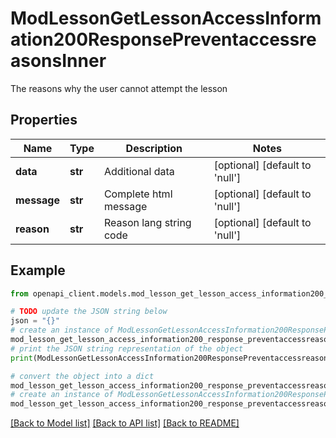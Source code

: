 # ModLessonGetLessonAccessInformation200ResponsePreventaccessreasonsInner

The reasons why the user cannot attempt the lesson

## Properties

Name | Type | Description | Notes
------------ | ------------- | ------------- | -------------
**data** | **str** | Additional data | [optional] [default to 'null']
**message** | **str** | Complete html message | [optional] [default to 'null']
**reason** | **str** | Reason lang string code | [optional] [default to 'null']

## Example

```python
from openapi_client.models.mod_lesson_get_lesson_access_information200_response_preventaccessreasons_inner import ModLessonGetLessonAccessInformation200ResponsePreventaccessreasonsInner

# TODO update the JSON string below
json = "{}"
# create an instance of ModLessonGetLessonAccessInformation200ResponsePreventaccessreasonsInner from a JSON string
mod_lesson_get_lesson_access_information200_response_preventaccessreasons_inner_instance = ModLessonGetLessonAccessInformation200ResponsePreventaccessreasonsInner.from_json(json)
# print the JSON string representation of the object
print(ModLessonGetLessonAccessInformation200ResponsePreventaccessreasonsInner.to_json())

# convert the object into a dict
mod_lesson_get_lesson_access_information200_response_preventaccessreasons_inner_dict = mod_lesson_get_lesson_access_information200_response_preventaccessreasons_inner_instance.to_dict()
# create an instance of ModLessonGetLessonAccessInformation200ResponsePreventaccessreasonsInner from a dict
mod_lesson_get_lesson_access_information200_response_preventaccessreasons_inner_from_dict = ModLessonGetLessonAccessInformation200ResponsePreventaccessreasonsInner.from_dict(mod_lesson_get_lesson_access_information200_response_preventaccessreasons_inner_dict)
```
[[Back to Model list]](../README.md#documentation-for-models) [[Back to API list]](../README.md#documentation-for-api-endpoints) [[Back to README]](../README.md)


